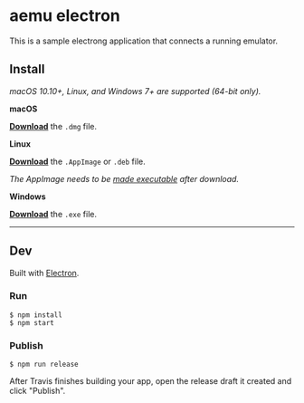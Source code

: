 # aemu electron

This is a sample electrong application that connects a running emulator.

## Install

*macOS 10.10+, Linux, and Windows 7+ are supported (64-bit only).*

**macOS**

[**Download**](https://github.com/pokowaka@gmail.com/undefined/releases/latest) the `.dmg` file.

**Linux**

[**Download**](https://github.com/pokowaka@gmail.com/undefined/releases/latest) the `.AppImage` or `.deb` file.

*The AppImage needs to be [made executable](http://discourse.appimage.org/t/how-to-make-an-appimage-executable/80) after download.*

**Windows**

[**Download**](https://github.com/pokowaka@gmail.com/undefined/releases/latest) the `.exe` file.


---


## Dev

Built with [Electron](https://electronjs.org).

### Run

```
$ npm install
$ npm start
```

### Publish

```
$ npm run release
```

After Travis finishes building your app, open the release draft it created and click "Publish".
